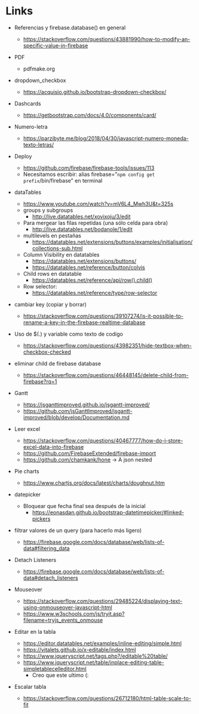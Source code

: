 # Links

  - Referencias y firebase.database() en general
    - https://stackoverflow.com/questions/43881990/how-to-modify-an-specific-value-in-firebase

  - PDF
    - pdfmake.org


  - dropdown_checkbox
    - https://acquisio.github.io/bootstrap-dropdown-checkbox/

  - Dashcards
    - https://getbootstrap.com/docs/4.0/components/card/


  - Numero-letra
    - https://parzibyte.me/blog/2018/04/30/javascript-numero-moneda-texto-letras/


  - Deploy
    - https://github.com/firebase/firebase-tools/issues/113
    - Necesitamos escribir: alias firebase="`npm config get prefix`/bin/firebase"
en terminal

  - dataTables
    - https://www.youtube.com/watch?v=mV6L4_Mwh3U&t=325s
    - groups y subgroups
      - http://live.datatables.net/xovixoju/3/edit
    - Para mergear las filas repetidas (una sólo celda para obra) 
      - http://live.datatables.net/bodanole/1/edit
    - multilevels en pestañas
      - https://datatables.net/extensions/buttons/examples/initialisation/collections-sub.html
    - Column Visibility en datatables
      - https://datatables.net/extensions/buttons/
      - https://datatables.net/reference/button/colvis
    - Child rows en datatable
      - https://datatables.net/reference/api/row().child()
    - Row selector:
      - https://datatables.net/reference/type/row-selector

  - cambiar key (copiar y borrar)
    - https://stackoverflow.com/questions/39107274/is-it-possible-to-rename-a-key-in-the-firebase-realtime-database

  - Uso de $(.) y variable como texto de codigo
    - https://stackoverflow.com/questions/43982351/hide-textbox-when-checkbox-checked

  - eliminar child de firebase database
    - https://stackoverflow.com/questions/46448145/delete-child-from-firebase?rq=1

  - Gantt
    - https://jsganttimproved.github.io/jsgantt-improved/
    - https://github.com/jsGanttImproved/jsgantt-improved/blob/develop/Documentation.md
    
  - Leer excel
    - https://stackoverflow.com/questions/40467777/how-do-i-store-excel-data-into-firebase
    - https://github.com/FirebaseExtended/firebase-import
    - https://github.com/chamkank/hone -> A json nested
    
  - Pie charts
    - https://www.chartjs.org/docs/latest/charts/doughnut.htm
    
  - datepicker
    - Bloquear que fecha final sea después de la inicial
      - https://eonasdan.github.io/bootstrap-datetimepicker/#linked-pickers
      
  - filtrar valores de un query (para hacerlo más ligero)
    - https://firebase.google.com/docs/database/web/lists-of-data#filtering_data

  - Detach Listeners
    - https://firebase.google.com/docs/database/web/lists-of-data#detach_listeners
    
  - Mouseover
    - https://stackoverflow.com/questions/29485224/displaying-text-using-onmouseover-javascript-html
    - https://www.w3schools.com/js/tryit.asp?filename=tryjs_events_onmouse

  - Editar en la tabla
    - https://editor.datatables.net/examples/inline-editing/simple.html
    - https://vitalets.github.io/x-editable/index.html
    - https://www.jqueryscript.net/tags.php?/editable%20table/
    - https://www.jqueryscript.net/table/inplace-editing-table-simpletablecelleditor.html
       - Creo que este ultimo (:
  
  - Escalar tabla
    - https://stackoverflow.com/questions/26712180/html-table-scale-to-fit
